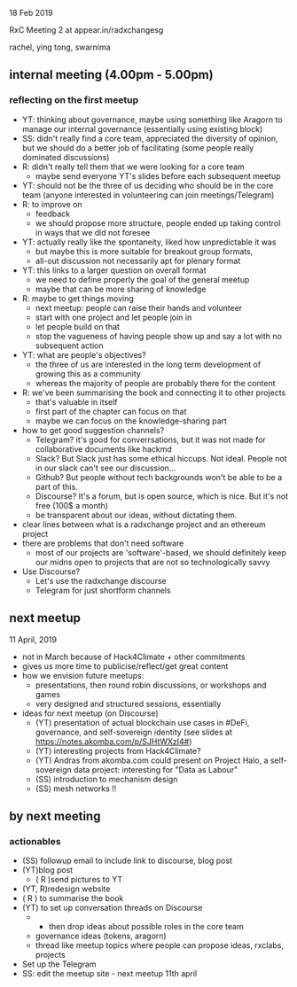 18 Feb 2019

RxC Meeting 2 at appear.in/radxchangesg

rachel, ying tong, swarnima


internal meeting (4.00pm - 5.00pm)
----------------------------------

### reflecting on the first meetup

 - YT: thinking about governance, maybe using something like Aragorn to manage our internal governance (essentially using existing block)
 - SS: didn't really find a core team, appreciated the diversity of opinion, but we should do a better job of facilitating (some people really dominated discussions)
 - R: didn't really tell them that we were looking for a core team
     - maybe send everyone YT's slides before each subsequent meetup
 - YT: should not be the three of us deciding who should be in the core team (anyone interested in volunteering can join meetings/Telegram)
 - R: to improve on
     - feedback
     - we should propose more structure, people ended up taking control in ways that we did not foresee
 - YT: actually really like the spontaneity, liked how unpredictable it was
     - but maybe this is more suitable for breakout group formats,
     - all-out discussion not necessarily apt for plenary format
 - YT: this links to a larger question on overall format
     - we need to define properly the goal of the general meetup
     - maybe that can be more sharing of knowledge
 - R: maybe to get things moving
     - next meetup: people can raise their hands and volunteer
     - start with one project and let people join in
     - let people build on that
     - stop the vagueness of having people show up and say a lot with no subsequent action
 - YT: what are people's objectives?
     - the three of us are interested in the long term development of growing this as a community
     - whereas the majority of people are probably there for the content
 - R: we've been summarising the book and connecting it to other projects
     - that's valuable in itself
     - first part of the chapter can focus on that
     - maybe we can focus on the knowledge-sharing part
 - how to get good suggestion channels?
     - Telegram? it's good for converrsations, but it was not made for collaborative documents like hackmd
     - Slack? But Slack just has some ethical hiccups. Not ideal. People not in our slack can't see our discussion...
     - Github? But people without tech backgrounds won't be able to be a part of this.
     - Discourse? It's a forum, but is open source, which is nice. But it's not free (100$ a month)
     - be transparent about our ideas, without dictating them.
 - clear lines between what is a radxchange project and an ethereum project
 - there are problems that don't need software
     - most of our projects are 'software'-based, we should definitely keep our midns open to projects that are not so technologically savvy
 - Use Discourse?
     - Let's use the radxchange discourse
     - Telegram for just shortform channels

## next meetup
11 April, 2019
 - not in March because of Hack4Climate + other commitments
 - gives us more time to publicise/reflect/get great content
 - how we envision future meetups:
     - presentations, then round robin discussions, or workshops and games
     - very designed and structured sessions, essentially
 - ideas for next meetup (on Discourse)
     - (YT) presentation of actual blockchain use cases in #DeFi, governance, and self-sovereign identity (see slides at https://notes.akomba.com/p/SJHtWXzI4#)
    - (YT) interesting projects from Hack4Climate?
    - (YT) Andras from akomba.com could present on Project Halo, a self-sovereign data project: interesting for "Data as Labour"
    - (SS) introduction to mechanism design
    - (SS) mesh networks !!


## by next meeting
### actionables
 - (SS) followup email to include link to discourse, blog post
 - (YT)blog post
     - ( R )send pictures to YT
 - (YT, R)redesign website
 - ( R ) to summarise the book
 - (YT) to set up conversation threads on Discourse
     - - then drop ideas about possible roles in the core team
     - governance ideas (tokens, aragorn)
     - thread like meetup topics where people can propose ideas, rxclabs, projects
 - Set up the Telegram
 - SS: edit the meetup site - next meetup 11th april
